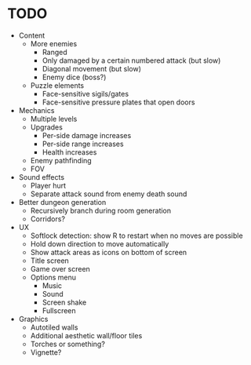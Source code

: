 # TODO

- Content
	- More enemies
		- Ranged
		- Only damaged by a certain numbered attack (but slow)
		- Diagonal movement (but slow)
		- Enemy dice (boss?)
	- Puzzle elements
		- Face-sensitive sigils/gates
		- Face-sensitive pressure plates that open doors
- Mechanics
	- Multiple levels
	- Upgrades
		- Per-side damage increases
		- Per-side range increases
		- Health increases
	- Enemy pathfinding
	- FOV
- Sound effects
	- Player hurt
	- Separate attack sound from enemy death sound
- Better dungeon generation
	- Recursively branch during room generation
	- Corridors?
- UX
	- Softlock detection: show R to restart when no moves are possible
	- Hold down direction to move automatically
	- Show attack areas as icons on bottom of screen
	- Title screen
	- Game over screen
	- Options menu
		- Music
		- Sound
		- Screen shake
		- Fullscreen
- Graphics
	- Autotiled walls
	- Additional aesthetic wall/floor tiles
	- Torches or something?
	- Vignette?
